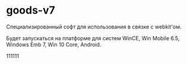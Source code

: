 # goods-v7

Специализированный софт для использования в связке с webkit'ом.

Будет запускаться на платформе для систем WinCE, Win Mobile 6.5, Windows Emb 7, Win 10 Core, Android.

111111